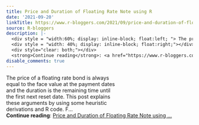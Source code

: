 ```yaml
---
title: Price and Duration of Floating Rate Note using R
date: '2021-09-20'
linkTitle: https://www.r-bloggers.com/2021/09/price-and-duration-of-floating-rate-note-using-r/
source: R-bloggers
description: |-
  <div style = "width:60%; display: inline-block; float:left; "> The price of a floating rate bond is always equal to the face value at the payment dates and the duration is the remaining time until the first next reset date. This post explains these arguments by using some heuristic derivations and R code. F...</div>
  <div style = "width: 40%; display: inline-block; float:right;"></div>
  <div style="clear: both;"></div>
  <strong>Continue reading</strong>: <a href="https://www.r-bloggers.com/2021/09/price-and-duration-of-floating-rate-note-using-r/">Price and Duration of Floating Rate Note using ...
disable_comments: true
---
```

<div style = "width:60%; display: inline-block; float:left; "> The price of a floating rate bond is always equal to the face value at the payment dates and the duration is the remaining time until the first next reset date. This post explains these arguments by using some heuristic derivations and R code. F...</div>
<div style = "width: 40%; display: inline-block; float:right;"></div>
<div style="clear: both;"></div>
<strong>Continue reading</strong>: <a href="https://www.r-bloggers.com/2021/09/price-and-duration-of-floating-rate-note-using-r/">Price and Duration of Floating Rate Note using ...